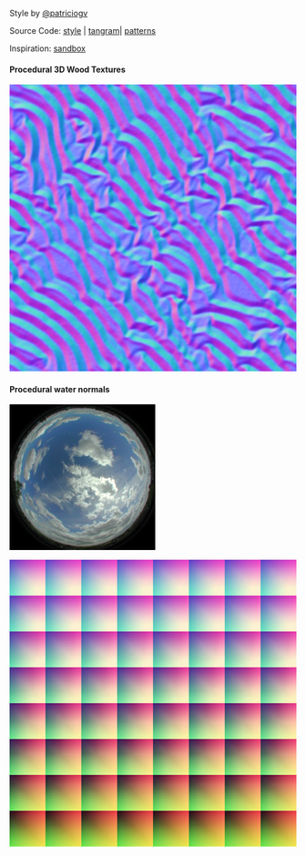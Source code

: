 Style by [@patriciogv](https://twitter.com/patriciogv)

Source Code: [style](https://github.com/tangrams/tangram-sandbox/blob/gh-pages/styles/sandbox-earlybird.yaml) | [tangram](https://github.com/tangrams/tangram)| [patterns](http://tangrams.github.io/ProceduralTextures/)

Inspiration: [sandbox](http://collegeadmissions.testmasters.com/wp-content/uploads/2015/01/Girl-in-her-sandbox.jpg)

<a href="code.html#shaders/wood.frag"><canvas class="canvas" data-fragment-url="shaders/wood.frag" width="200px" height="200px"></canvas></a>
#### Procedural 3D Wood Textures

[![Sand normalmap](styles/imgs/normal-0015.jpg)](code.html#shaders/normalmap.frag&styles/imgs/normal-0015.jpg)

<a href="code.html#shaders/water.frag"><canvas class="canvas" data-fragment-url="shaders/water.frag" width="200px" height="200px"></canvas></a>
#### Procedural water normals

[![Water spherical enviromentalmap](styles/imgs/sem-sky-0001.jpg)](code.html#shaders/env-map.frag&styles/imgs/normal-0001.jpg&styles/imgs/sem-sky-0001.jpg)

![LookUpTable](styles/imgs/lut-0011.png)